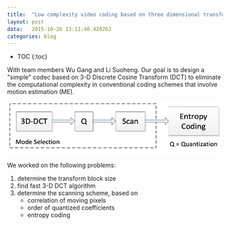 ```yaml
---
title:  "Low complexity video coding based on three dimensional transform"
layout: post
data:   2015-10-26 13:11:40.420263
categories: blog
---
```


* TOC
{:toc}

With team members Wu Gang and Li Suoheng. Our goal is to design a "simple"
codec based on 3-D Discrete Cosine Transform (DCT) to eliminate the
computational complexity in conventional coding schemes that involve motion
estimation (ME).

![](/images/videocodec/system.png)

We worked on the following problems:

1. determine the transform block size
2. find fast 3-D DCT algorithm
3. determine the scanning scheme, based on
    * correlation of moving pixels
    * order of quantized coefficients 
    * entropy coding




